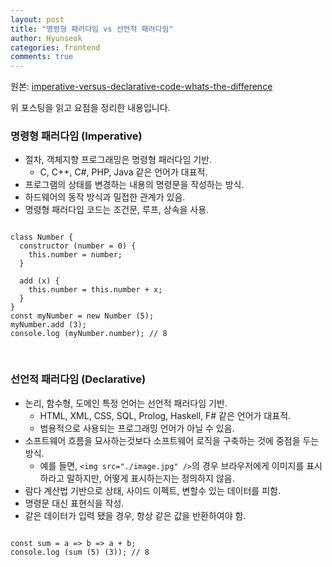 ```yaml
---
layout: post
title: "명령형 패러다임 vs 선언적 패러다임"
author: Hyunseok
categories: frontend
comments: true
---
```


원본: <a href="https://medium.com/front-end-weekly/imperative-versus-declarative-code-whats-the-difference-adc7dd6c8380">imperative-versus-declarative-code-whats-the-difference</a>

위 포스팅을 읽고 요점을 정리한 내용입니다.

### 명령형 패러다임 (Imperative)
- 절차, 객체지향 프로그래밍은 명령형 패러다임 기반.
    - C, C++, C#, PHP, Java 같은 언어가 대표적.
- 프로그램의 상태를 변경하는 내용의 명령문을 작성하는 방식.
- 하드웨어의 동작 방식과 밀접한 관계가 있음.
- 명령형 패러다임 코드는 조건문, 루프, 상속을 사용.

<pre>
<code>
class Number {
  constructor (number = 0) {
    this.number = number;
  }
  
  add (x) {
    this.number = this.number + x;
  }
}
const myNumber = new Number (5);
myNumber.add (3);
console.log (myNumber.number); // 8

</code>
</pre>


### 선언적 패러다임 (Declarative)
- 논리, 함수형, 도메인 특정 언어는 선언적 패러다임 기반.
    - HTML, XML, CSS, SQL, Prolog, Haskell, F# 같은 언어가 대표적.
    - 범용적으로 사용되는 프로그래밍 언어가 아닐 수 있음.
- 소프트웨어 흐름을 묘사하는것보다 소프트웨어 로직을 구축하는 것에 중점을 두는 방식.
    - 예를 들면, `<img src="./image.jpg" />`의 경우 브라우저에게 이미지를 표시하라고 말하지만, 어떻게 표시하는지는 정의하지 않음.
- 람다 계산법 기반으로 상태, 사이드 이펙트, 변할수 있는 데이터를 피함.
- 명령문 대신 표현식을 작성.
- 같은 데이터가 입력 됐을 경우, 항상 같은 값을 반환하여야 함.

<pre>
<code>
const sum = a => b => a + b;
console.log (sum (5) (3)); // 8

</code>
</pre>
